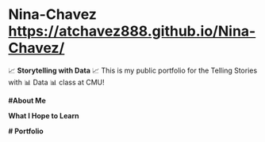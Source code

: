 # Nina-Chavez https://atchavez888.github.io/Nina-Chavez/
:chart_with_upwards_trend: **Storytelling with Data** :chart_with_upwards_trend:
This is my public portfolio for the Telling Stories with :bar_chart: Data :bar_chart: class at CMU!

**#About Me**


**What I Hope to Learn**


**# Portfolio**


